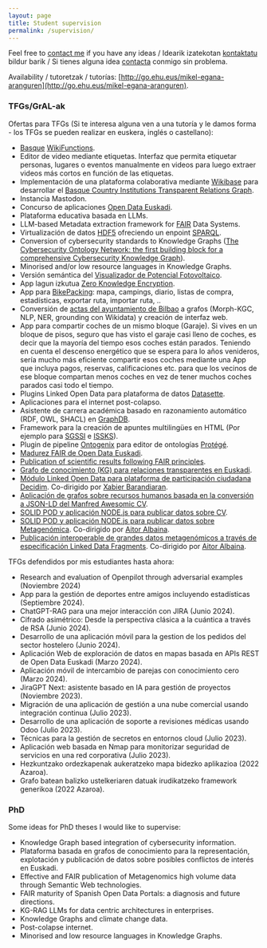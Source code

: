 ```yaml
---
layout: page
title: Student supervision
permalink: /supervision/
---
```


Feel free to [contact me](https://mikel-egana-aranguren.github.io/contact/) if you have any ideas / Idearik izatekotan [kontaktatu](https://mikel-egana-aranguren.github.io/contact/) bildur barik / Si tienes alguna idea [contacta](https://mikel-egana-aranguren.github.io/contact/) conmigo sin problema.

Availability / tutoretzak / tutorías: [http://go.ehu.eus/mikel-egana-aranguren](http://go.ehu.eus/mikel-egana-aranguren).

### TFGs/GrAL-ak

Ofertas para TFGs (Si te interesa alguna ven a una tutoría y le damos forma - los TFGs se pueden realizar en euskera, inglés o castellano):

* [Basque](https://www.wikifunctions.org/wiki/Wikifunctions:Catalogue/Natural_language_operations/Basque) [WikiFunctions](https://meta.wikimedia.org/wiki/Abstract_Wikipedia).
* Editor de video mediante etiquetas. Interfaz que permita etiquetar personas, lugares o eventos manualmente en videos para luego extraer videos más cortos en función de las etiquetas.
* Implementación de una plataforma colaborativa mediante [Wikibase](https://www.mediawiki.org/wiki/Wikibase) para desarrollar el [Basque Country Institutions Transparent Relations Graph](https://github.com/mikel-egana-aranguren/BasqueCountryInstitutionsTransparentRelationsGraph).
* Instancia Mastodon.
* Concurso de aplicaciones [Open Data Euskadi](https://opendata.euskadi.eus/concursos-open-data/-/concurso-de-aplicaciones/).
* Plataforma educativa basada en LLMs.
* LLM-based Metadata extraction framework for [FAIR](https://www.go-fair.org/fair-principles/) Data Systems.
* Virtualización de datos [HDF5](https://www.hdfgroup.org/solutions/hdf5/) ofreciendo un enpoint [SPARQL](https://www.w3.org/TR/2013/REC-sparql11-overview-20130321/).
* Conversion of cybersecurity standards to Knowledge Graphs (<a href="Cybersecurity_Ontology_Network.pdf">The Cybersecurity Ontology Network: the first building block for a comprehensive Cybersecurity Knowledge Graph</a>). 
* Minorised and/or low resource languages in Knowledge Graphs.
* Versión semántica del [Visualizador de Potencial Fotovoltaico](https://github.com/Calcoph/visualizador-potencial-fotovoltaico).
* App lagun izkutua [Zero Knowledge Encryption](https://chain.link/education-hub/zero-knowledge-encryption).
* App para [BikePacking](https://conalforjas.com/bikepacking/): mapa, campings, diario, listas de compra, estadísticas, exportar ruta, importar ruta, ..
* Conversión de [actas del ayuntamiento de Bilbao](https://code.montera34.com/openopendata/plenosbilbao) a grafos (Morph-KGC, NLP, NER, grounding con Wikidata) y creación de interfaz web.
* App para compartir coches de un mismo bloque (Garaje). Si vives en un bloque de pisos, seguro que has visto el garaje casi lleno de coches, es decir que la mayoría del tiempo esos coches están parados. Teniendo en cuenta el descenso energético que se espera para lo años venideros, sería mucho más eficiente compartir esos coches mediante una App que incluya pagos, reservas, calificaciones etc. para que los vecinos de ese bloque compartan menos coches en vez de tener muchos coches parados casi todo el tiempo.
* Plugins Linked Open Data para plataforma de datos [Datasette](https://datasette.io/).
* Aplicaciones para el internet post-colapso.
* Asistente de carrera académica basado en razonamiento automático (RDF, OWL, SHACL) en [GraphDB](https://www.ontotext.com/products/graphdb/).
* Framework para la creación de apuntes multilingües en HTML (Por ejemplo para [SGSSI](https://github.com/mikel-egana-aranguren/EHU-SGSSI-01) e [ISSKS](https://github.com/mikel-egana-aranguren/EHU-ISSKS-31)).
* Plugin de pipeline [Ontogenix](https://github.com/tecnomod-um/OntoGenix) para editor de ontologías [Protégé](https://protege.stanford.edu/).
* [Madurez FAIR de Open Data Euskadi](MikelEgana-PropuestaTFG-22-23-madurez-FAIR-OpenData_euskadi.pdf).
* [Publication of scientific results following FAIR principles](MikelEgana-PropuestaTFG-22-23-publication-FAIR-principles.pdf).
* [Grafo de conocimiento (KG) para relaciones transparentes en Euskadi](MikelEgaña-TFG-22-23-GrafoConocimientoRelacionesTransparentesEuskadi.pdf).
* [Módulo Linked Open Data para plataforma de participación ciudadana Decidim](MikelEgaña-TFG-22-23-Decidim_LOD.pdf). Co-dirigido por [Xabier Barandiaran](https://xabier.barandiaran.net/).
* [Aplicación de  grafos sobre recursos humanos basada en la conversión a JSON-LD del Manfred Awesomic CV](MikelEgaña-TFG-22-23-Manfred-CV-JSON-LD-GraphDB.pdf).
* [SOLID POD y aplicación NODE.js para publicar datos sobre CV](MikelEgaña-TFG-22-23-SOLID-POD-LinkedIn.pdf).
* [SOLID POD y aplicación NODE.js para publicar datos sobre Metagenómica](MikelEgaña-TFG-22-23-SOLID-POD-EarthMicroBiomeProject.pdf). Co-dirigido por [Aitor Albaina](https://www.ehu.eus/es/web/doktoregoa/doctorado-biodiversidad-funcionamiento-y-gestion-ecosistemas/profesorado?p_redirect=fichaPDI&p_idp=272295).
* [Publicación interoperable de grandes datos metagenómicos a través de especificación Linked Data Fragments](MikelEgaña-TFG-22-23-Metagenomica-LD-fragments.pdf). Co-dirigido por [Aitor Albaina](https://www.ehu.eus/es/web/doktoregoa/doctorado-biodiversidad-funcionamiento-y-gestion-ecosistemas/profesorado?p_redirect=fichaPDI&p_idp=272295).

TFGs defendidos por mis estudiantes hasta ahora:

* Research and evaluation of Openpilot through adversarial examples (Noviembre 2024)
* App para la gestión de deportes entre amigos incluyendo estadísticas (Septiembre 2024).
* ChatGPT-RAG para una mejor interacción con JIRA (Junio 2024).
* Cifrado asimétrico: Desde la perspectiva clásica a la cuántica a través de RSA (Junio 2024).
* Desarrollo de una aplicación móvil para la gestion de los pedidos del sector hostelero (Junio 2024).
* Aplicación Web de exploración de datos en mapas basada en APIs REST de Open Data Euskadi (Marzo 2024).
* Aplicación móvil de intercambio de parejas con conocimiento cero (Marzo 2024).
* JiraGPT Next: asistente basado en IA para gestión de proyectos (Noviembre 2023).
* Migración de una aplicación de gestión a una nube comercial usando integración continua (Julio 2023).
* Desarrollo de una aplicación de soporte a revisiones médicas usando Odoo (Julio 2023).
* Técnicas para la gestión de secretos en entornos cloud (Julio 2023).
* Aplicación web basada en Nmap para monitorizar seguridad de servicios en una red corporativa (Julio 2023).
* Hezkuntzako ordezkapenak aukeratzeko mapa bidezko aplikazioa (2022 Azaroa).
* Grafo batean balizko ustelkeriaren datuak irudikatzeko framework generikoa (2022 Azaroa).

### PhD

Some ideas for PhD theses I would like to supervise:

* Knowledge Graph based integration of cybersecurity information.
* Plataforma basada en grafos de conocimiento para la representación, explotación y publicación de datos sobre posibles conflictos de interés en Euskadi.
* Effective and FAIR publication of Metagenomics high volume data through Semantic Web technologies.
* FAIR maturity of Spanish Open Data Portals: a diagnosis and future directions.
* KG-RAG LLMs for data centric architectures in enterprises.
* Knowledge Graphs and climate change data.
* Post-colapse internet.
* Minorised and low resource languages in Knowledge Graphs.
